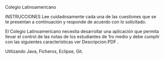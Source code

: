 Colegio Latinoamericano

INSTRUCCIONES
Lee cuidadosamente cada una de las cuestiones que se te presentan a continuación y
responde de acuerdo con lo solicitado.


El Colegio Latinoamericano necesita desarrollar una aplicación que permita llevar el control de
las notas de los estudiantes de 1ro medio y debe cumplir con las siguientes características ver Descripcion.PDF .

Utilizando Java, Ficheros, Eclipse, Git.


